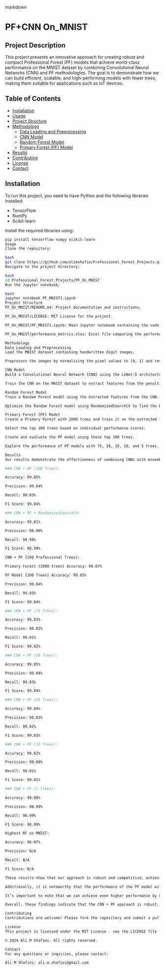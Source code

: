 markdown
# PF+CNN On_MNIST

## Project Description
This project presents an innovative approach for creating robust and compact Professional Forest (PF) models that achieve world-class performance on the MNIST dataset by combining Convolutional Neural Networks (CNN) and PF methodologies. The goal is to demonstrate how we can build efficient, scalable, and high-performing models with fewer trees, making them suitable for applications such as IoT devices.

## Table of Contents
- [Installation](#installation)
- [Usage](#usage)
- [Project Structure](#project-structure)
- [Methodology](#methodology)
  - [Data Loading and Preprocessing](#data-loading-and-preprocessing)
  - [CNN Model](#cnn-model)
  - [Random Forest Model](#random-forest-model)
  - [Primary Forest (PF) Model](#primary-forest-pf-model)
- [Results](#results)
- [Contributing](#contributing)
- [License](#license)
- [Contact](#contact)

## Installation
To run this project, you need to have Python and the following libraries installed:
- TensorFlow
- NumPy
- Scikit-learn

Install the required libraries using:
```bash
pip install tensorflow numpy scikit-learn
Usage
Clone the repository:

bash
git clone https://github.com/alimshafie/Professional_Forest_Projects.git
Navigate to the project directory:

bash
cd Professional_Forest_Projects/PF_On_MNIST
Run the Jupyter notebook:

bash
jupyter notebook PF_MNIST1.ipynb
Project Structure
PF_On_MNIST/README.md: Project documentation and instructions.

PF_On_MNIST/LICENSE: MIT License for the project.

PF_On_MNIST/PF_MNIST1.ipynb: Main Jupyter notebook containing the code and analysis.

PF_On_MNIST/performance_metrics.xlsx: Excel file comparing the performance metrics of different models.

Methodology
Data Loading and Preprocessing
Load the MNIST dataset containing handwritten digit images.

Preprocess the images by normalizing the pixel values to [0, 1] and reshaping them to include a channel dimension.

CNN Model
Build a Convolutional Neural Network (CNN) using the LeNet-5 architecture.

Train the CNN on the MNIST dataset to extract features from the penultimate layer.

Random Forest Model
Train a Random Forest model using the extracted features from the CNN.

Optimize the Random Forest model using RandomizedSearchCV to find the best hyperparameters.

Primary Forest (PF) Model
Create a Primary Forest with 2000 trees and train it on the extracted features.

Select the top 100 trees based on individual performance scores.

Create and evaluate the PF model using these top 100 trees.

Explore the performance of PF models with 75, 50, 25, 10, and 5 trees.

Results
Our results demonstrate the effectiveness of combining CNNs with ensemble methods:

### CNN + RF (100 Trees):

Accuracy: 99.05%

Precision: 99.04%

Recall: 99.03%

F1 Score: 99.04%

### CNN + RF + RandomizedSearchCV:

Accuracy: 99.01%

Precision: 99.00%

Recall: 98.99%

F1 Score: 98.99%

CNN + PF (100 Professional Trees):

Primary Forest (2000 trees) Accuracy: 99.07%

PF Model (100 Trees) Accuracy: 99.05%

Precision: 99.04%

Recall: 99.03%

F1 Score: 99.04%

### CNN + PF (75 Trees):

Accuracy: 99.03%

Precision: 99.02%

Recall: 99.01%

F1 Score: 99.02%

### CNN + PF (50 Trees):

Accuracy: 99.05%

Precision: 99.04%

Recall: 99.03%

F1 Score: 99.04%

### CNN + PF (25 Trees):

Accuracy: 99.04%

Precision: 99.03%

Recall: 99.02%

F1 Score: 99.03%

### CNN + PF (10 Trees):

Accuracy: 99.02%

Precision: 99.00%

Recall: 99.01%

F1 Score: 99.01%

### CNN + PF (5 Trees):

Accuracy: 99.00%

Precision: 98.99%

Recall: 98.99%

F1 Score: 98.99%

Highest RF on MNIST:

Accuracy: 96-97%

Precision: N/A

Recall: N/A

F1 Score: N/A

These results show that our approach is robust and competitive, achieving near world-class performance with fewer trees, making it efficient, scalable, and robust.

Additionally, it is noteworthy that the performance of the PF model with only 5 trees is 99%. This is very important as it showcases the powerful capability of the PF methodology to create a very tiny and scalable model, making it ideal for traditional usages such as IoT applications.

It’s important to note that we can achieve even higher performance by utilizing more advanced CNN models. Considering that the Test Accuracy of the LeNet-5 CNN model is 99.03%, we used this accuracy as a basis to feed into our RF and PF models. By employing better CNN architectures, there is potential to further enhance the overall performance of the combined models.

Overall, these findings indicate that the CNN + PF approach is robust, scalable, and competitive, achieving near world-class performance with a significantly reduced number of trees. This makes it an excellent choice for real-world applications where computational efficiency and resource utilization are critical.

Contributing
Contributions are welcome! Please fork the repository and submit a pull request.

License
This project is licensed under the MIT License - see the LICENSE file for details.

© 2024 Ali M Shafiei. All rights reserved.

Contact
For any questions or inquiries, please contact:

Ali M Shafiei: ali.m.shafiei@gmail.com
